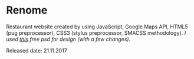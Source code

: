 # Renome
Restaurant website created by using JavaScript, Google Maps API, HTML5 (pug preprocessor), CSS3 (stylus preprocessor, SMACSS methodology). *I used [this](https://www.behance.net/gallery/35481315/Renome-Free-PSD-Restaurant-Template) free psd for design (with a few changes).* 

Released date: 21.11.2017
